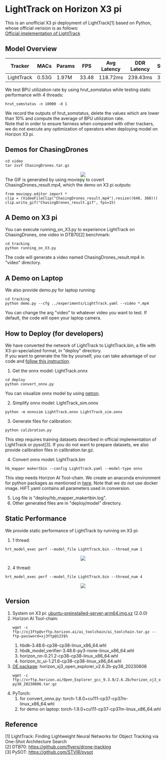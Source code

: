 # LightTrack on Horizon X3 pi

This is an unofficial X3 pi deployment of LightTrack[1] based on Python, whose official verision is as follows:  
[Official implementation of LightTrack](https://github.com/researchmm/LightTrack)

## Model Overview
Tracker | MACs | Params | FPS | Avg Latency | DDR Latency | Subgraph | BPU Util1 | BPU Util2 | DTB70 Success
--- | --- | --- | --- |--- |--- |--- |--- |--- |---
LightTrack | 0.53G | 1.97M | 33.48 | 118.72ms | 239.43ms | 3 | 20.75% | 14.25% | 0.587

We test BPU utilization rate by using hrut_somstatus while testing static performance with 4 threads:
```
hrut_somstatus -n 10000 -d 1
```
We record the outputs of hrut_somstatus, delete the values which are lower than 10%
and compute the average of BPU utilization rate.  
Note that in order to ensure fairness when compared with other trackers,
we do not execute any optimization of operators when deploying model on Horizon X3 pi.

## Demos for ChasingDrones
```
cd video
tar zxvf ChasingDrones.tar.gz
```
<div align="center">
  <img src="https://github.com/STQ-AmadeusUser/LightTrack-Deployment/blob/main/images/ChasingDrones_result.gif">
</div>
The GIF is generated by using moviepy to covert ChasingDrones_result.mp4, which the demo on X3 pi outputs:

```
from moviepy.editor import *
clip = (VideoFileClip("ChasingDrones_result.mp4").resize((640, 360)))
clip.write_gif("ChasingDrones_result.gif", fps=15)
```

## A Demo on X3 pi
You can execute running_on_X3.py to experience LightTrack on ChasingDrones, one video in DTB70[2] benchmark:
```
cd tracking
python running_on_X3.py
```
The code will generate a video named ChasingDrones_result.mp4 in "video" directory.

## A Demo on Laptop
We also provide demo.py for laptop running:
```
cd tracking
python demo.py --cfg ../experiments/LightTrack.yaml --video *.mp4
```
You can change the arg "video" to whatever video you want to test. 
If default, the code will open your laptop camera.

## How to Deploy (for developers)
We have converted the network of LightTrack to LightTrack.bin, a file with X3-pi-specialized format, in "deploy" directory.  
If you want to generate the file by yourself, you can take advantage of our code and [follow this instruction](https://developer.horizon.cc/documents_rdk/category/toolchain_development).
1. Get the onnx model: LightTrack.onnx
```
cd deploy
python convert_onnx.py
```
You can visualize onnx model by using [netron](https://netron.app/).

2. Simplify onnx model: LightTrack_sim.onnx
```
python -m onnxsim LightTrack.onnx LightTrack_sim.onnx
```
3. Generate files for calibration:
```
python calibration.py
```
This step requires training datasets described in official implementation of LightTrack or pysot[3].
If you do not want to prepare datasets, we also provide calibration files in calibration.tar.gz.

4. Convert onnx model: LightTrack.bin
```
hb_mapper makertbin --config LightTrack.yaml --model-type onnx
```
This step needs Horizon AI Tool-chain. We create an anaconda environment for python packages
as mentioned in [here](https://developer.horizon.cc/documents_rdk/toolchain_development/beginner).
Note that we do not use docker image. HiFT.yaml contains all parameters used in conversion.

5. Log file is "deploy/hb_mapper_makertbin.log".
6. Other generated files are in "deploy/model" directory.

## Static Performance
We provide static performance of LightTrack by running on X3 pi:
1. 1 thread:
```
hrt_model_exec perf --model_file LightTrack.bin --thread_num 1
```
<div align="center">
  <img src="https://github.com/STQ-AmadeusUser/LightTrack-Deployment/blob/main/images/1_thread.png">
</div>

2. 4 thread:
```
hrt_model_exec perf --model_file LightTrack.bin --thread_num 4
```
<div align="center">
  <img src="https://github.com/STQ-AmadeusUser/LightTrack-Deployment/blob/main/images/4_thread.png">
</div>

## Version
1. System on X3 pi: [ubuntu-preinstalled-server-arm64.img.xz](http://sunrise.horizon.cc/downloads/os_images/2.0.0/release/)
   (2.0.0)
2. Horizon AI Tool-chain:
    ```
    wget -c ftp://xj3ftp@vrftp.horizon.ai/ai_toolchain/ai_toolchain.tar.gz --ftp-password=xj3ftp@123$%
    ```
    1. hbdk-3.48.6-cp38-cp38-linux_x86_64.whl
    2. hbdk_model_verifier-3.48.6-py3-none-linux_x86_64.whl
    3. horizon_nn-0.21.2-cp38-cp38-linux_x86_64.whl
    4. horizon_tc_ui-1.21.6-cp38-cp38-linux_x86_64.whl
3. [OE package](https://developer.horizon.ai/forumDetail/136488103547258769): horizon_xj3_open_explorer_v2.6.2b-py38_20230606
    ```
    wget -c ftp://vrftp.horizon.ai/Open_Explorer_gcc_9.3.0/2.6.2b/horizon_xj3_open_explorer_v2.6.2b-py38_20230606.tar.gz
    ```
4. PyTorch:
    1. for convert_onnx.py: torch-1.8.0+cu111-cp37-cp37m-linux_x86_64.whl
    2. for demo on laptop: torch-1.9.0+cu111-cp37-cp37m-linux_x86_64.whl
    
## Reference
[1] LightTrack: Finding Lightweight Neural Networks for Object Tracking via One-Shot Architecture Search  
[2] DTB70: https://github.com/flyers/drone-tracking  
[3] PySOT: https://github.com/STVIR/pysot